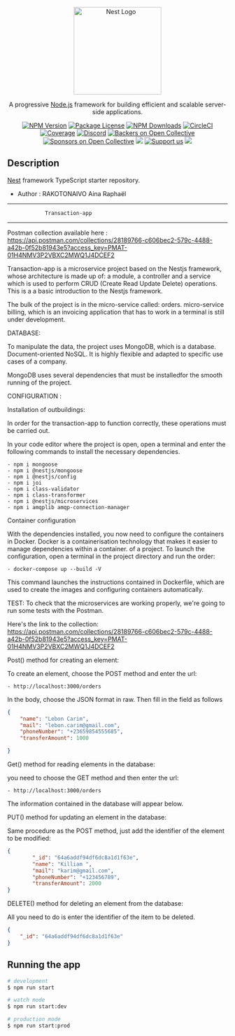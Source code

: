 <p align="center">
  <a href="http://nestjs.com/" target="blank"><img src="https://nestjs.com/img/logo-small.svg" width="200" alt="Nest Logo" /></a>
</p>

[circleci-image]: https://img.shields.io/circleci/build/github/nestjs/nest/master?token=abc123def456
[circleci-url]: https://circleci.com/gh/nestjs/nest

  <p align="center">A progressive <a href="http://nodejs.org" target="_blank">Node.js</a> framework for building efficient and scalable server-side applications.</p>
    <p align="center">
<a href="https://www.npmjs.com/~nestjscore" target="_blank"><img src="https://img.shields.io/npm/v/@nestjs/core.svg" alt="NPM Version" /></a>
<a href="https://www.npmjs.com/~nestjscore" target="_blank"><img src="https://img.shields.io/npm/l/@nestjs/core.svg" alt="Package License" /></a>
<a href="https://www.npmjs.com/~nestjscore" target="_blank"><img src="https://img.shields.io/npm/dm/@nestjs/common.svg" alt="NPM Downloads" /></a>
<a href="https://circleci.com/gh/nestjs/nest" target="_blank"><img src="https://img.shields.io/circleci/build/github/nestjs/nest/master" alt="CircleCI" /></a>
<a href="https://coveralls.io/github/nestjs/nest?branch=master" target="_blank"><img src="https://coveralls.io/repos/github/nestjs/nest/badge.svg?branch=master#9" alt="Coverage" /></a>
<a href="https://discord.gg/G7Qnnhy" target="_blank"><img src="https://img.shields.io/badge/discord-online-brightgreen.svg" alt="Discord"/></a>
<a href="https://opencollective.com/nest#backer" target="_blank"><img src="https://opencollective.com/nest/backers/badge.svg" alt="Backers on Open Collective" /></a>
<a href="https://opencollective.com/nest#sponsor" target="_blank"><img src="https://opencollective.com/nest/sponsors/badge.svg" alt="Sponsors on Open Collective" /></a>
  <a href="https://paypal.me/kamilmysliwiec" target="_blank"><img src="https://img.shields.io/badge/Donate-PayPal-ff3f59.svg"/></a>
    <a href="https://opencollective.com/nest#sponsor"  target="_blank"><img src="https://img.shields.io/badge/Support%20us-Open%20Collective-41B883.svg" alt="Support us"></a>
  <a href="https://twitter.com/nestframework" target="_blank"><img src="https://img.shields.io/twitter/follow/nestframework.svg?style=social&label=Follow"></a>
</p>
  <!--[![Backers on Open Collective](https://opencollective.com/nest/backers/badge.svg)](https://opencollective.com/nest#backer)
  [![Sponsors on Open Collective](https://opencollective.com/nest/sponsors/badge.svg)](https://opencollective.com/nest#sponsor)-->

## Description

[Nest](https://github.com/nestjs/nest) framework TypeScript starter repository.

- Author : RAKOTONAIVO Aina Raphaël

***********************************************************************************
				Transaction-app
***********************************************************************************

Postman collection available here : 
https://api.postman.com/collections/28189766-c606bec2-579c-4488-a42b-0f52b81943e5?access_key=PMAT-01H4NMV3P2VBXC2MWQ1J4DCEF2



Transaction-app is a microservice project based on the Nestjs framework,
whose architecture is made up of: a module, a controller and a service which 
is used to perform CRUD (Create Read Update Delete) operations. This is a 
a basic introduction to the Nestjs framework.

The bulk of the project is in the micro-service called: orders.
micro-service billing, which is an invoicing application that has to work
in a terminal is still under development.

DATABASE: 

To manipulate the data, the project uses MongoDB, which is a database. 
Document-oriented NoSQL. It is highly flexible and adapted to specific use cases 
of a company.

MongoDB uses several dependencies that must be installedfor the smooth running of the project.


CONFIGURATION :

Installation of outbuildings: 

In order for the transaction-app to function correctly, these operations must be carried out.

In your code editor where the project is open, open a terminal
and enter the following commands to install the necessary dependencies.

	- npm i mongoose
	- npm i @nestjs/mongoose
	- npm i @nestjs/config
	- npm i joi
	- npm i class-validator
	- npm i class-transformer
	- npm i @nestjs/microservices
	- npm i amqplib amqp-connection-manager


Container configuration

With the dependencies installed, you now need to configure the containers in Docker. 
Docker is a containerisation technology that makes it easier to manage dependencies within a container. 
of a project.
To launch the configuration, open a terminal in the project directory and run
the order: 

	- docker-compose up --build -V

This command launches the instructions contained in Dockerfile, which are used to create the 
images and configuring containers automatically. 


TEST:
To check that the microservices are working properly, we're going to run some tests with the 
Postman. 

Here's the link to the collection: https://api.postman.com/collections/28189766-c606bec2-579c-4488-a42b-0f52b81943e5?access_key=PMAT-01H4NMV3P2VBXC2MWQ1J4DCEF2



Post() method for creating an element:

To create an element, choose the POST method and enter the url:

	- http://localhost:3000/orders

In the body, choose the JSON format in raw. Then fill in the field as follows

```json
{
    "name": "Lebon Carim",
    "mail": "lebon.carim@gmail.com",
    "phoneNumber": "+23659854555685",
    "transferAmount": 1000

}
```


Get() method for reading elements in the database:

you need to choose the GET method and then enter the url: 

	- http://localhost:3000/orders

The information contained in the database will appear below.


PUT() method for updating an element in the database:

Same procedure as the POST method, just add the identifier of the element to be modified:
```json
{
        "_id": "64a6addf94df6dc8a1d1f63e",
        "name": "Killiam ",
        "mail": "karim@gmail.com",
        "phoneNumber": "+123456789",
        "transferAmount": 2000
}
```

DELETE() method for deleting an element from the database:

All you need to do is enter the identifier of the item to be deleted.
```json
{
    "_id": "64a6addf94df6dc8a1d1f63e"
}
```


## Running the app

```bash
# development
$ npm run start

# watch mode
$ npm run start:dev

# production mode
$ npm run start:prod
```

